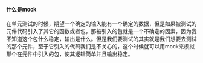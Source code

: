 #### 什么是mock

在单元测试的时候，期望一个确定的输入能有一个确定的数据，但是如果被测试的元件代码引入了其它的函数或者包，那被引入的包就是一个不确定的因素，因为我不知道这个包什么稳定，输出是什么。但是我们要测试的其实就是我们想要去测试的那个元件，至于它引入的代码我们是不关心的，这个时候就可以用mock来模拟那个在元件中引入的包，使其逻辑简单并且输出稳定。